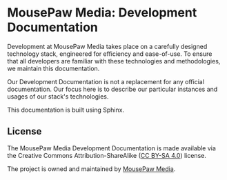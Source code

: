 MousePaw Media: Development Documentation
============================================

Development at MousePaw Media takes place on a carefully designed
technology stack, engineered for efficiency and ease-of-use. To ensure
that all developers are familiar with these technologies and methodologies,
we maintain this documentation.

Our Development Documentation is not a replacement for any official
documentation. Our focus here is to describe our particular instances
and usages of our stack's technologies.

This documentation is built using Sphinx.

License
-------------
The MousePaw Media Development Documentation is made available via the
Creative Commons Attribution-ShareAlike ([CC BY-SA 4.0][2]) license.

The project is owned and maintained by [MousePaw Media][1].

[1]: http://www.mousepawgames.com/opensource
[2]: https://creativecommons.org/licenses/by-sa/4.0/
